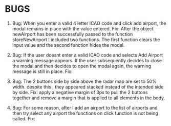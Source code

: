 # BUGS

1. Bug: When you enter a valid 4 letter ICAO code and click add airport, the modal remains in place with the value entered.
Fix: After the object newAirport has been successfully passed to the function storeNewAirport I included two functions. The first function clears the input value and the second function hides the modal.

2. Bug: If the user doesnt enter a valid ICAO code and selects Add Airport a warning message appears. If the user subsequently decides to close the modal and then decides to open the modal again, the warning message is still in place.
Fix: 

3. Bug: The 2 buttons side by side above the radar map are set to 50% width. despite this , they appeared stacked instead of the intended side by side.
Fix: apply a negative margin of 3px to pull the 2 buttons together and remove a margin that is applied to all elements in the body.

4. Bug: For some reason, after I add an airport to the list of airports and then try select any airport the functions on click function is not being called.
Fix: